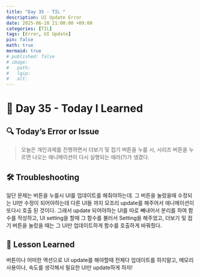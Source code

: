 ```yaml
---
title: "Day 35 - TIL "
description: UI Update Error
date: 2025-06-20 21:00:00 +09:00
categories: [TIL]
tags: [Error, UI Update]
pin: false
math: true
mermaid: true
# published: false
# image:
#   path:
#   lqip: 
#   alt: 
---
```

 
# 📘 Day 35 - Today I Learned

## 🔍 Today’s Error or Issue
> 오늘은 개인과제를 진행하면서 더보기 및 접기 버튼을 누를 시, 시리즈 버튼을 누르면 나오는 애니메이션이 다시 실행되는 에러(?)가 생겼다.

## 🛠️ Troubleshooting
일단 문제는 버튼을 누를시 UI를 업데이트를 해줘야하는데. 그 버튼을 눌렀을때 수정되는 UI만 수정이 되어야하는데 다른 UI들 까지 모조리 update를 해주어서 애니메이션이 또다시 호출 된 것이다. 그래서 update 되어야하는 UI를 따로 빼내어서 분리를 하여 함수를 작성하고, UI setting을 할때 그 함수를 불러서 Setting을 해주었고, 더보기 및 접기 버튼을 눌렀을 때는 그 UI만 업데이트하게 함수를 호출하게 바꿔줬다.

## 📘 Lesson Learned
버튼이나 어떠한 액션으로 UI update를 해야할때 전체다 업데이트를 하지말고, 메모리 사용이나, 속도를 생각해서 필요한 UI만 update하게 하자!